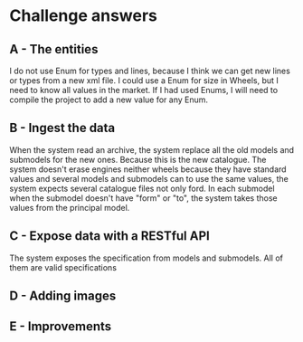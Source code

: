 # Challenge answers

## A - The entities
I do not use Enum for types and lines, because I think we can get new lines or types from a new xml file.
I could use a Enum for size in Wheels, but I need to know all values in the market.
If I had used Enums, I will need to compile the project to add a new value for any Enum.
## B - Ingest the data
When the system read an archive, the system replace all the old models and submodels for the new ones. Because this is the new catalogue.
The system doesn't erase engines neither wheels because they have standard values and several models and submodels can to use the same values, the system expects several catalogue files not only ford.
In each submodel when the submodel doesn't have "form" or "to", the system takes those values from the principal model.
## C - Expose data with a RESTful API
The system exposes the specification from models and submodels. All of them are valid specifications
## D - Adding images

## E - Improvements